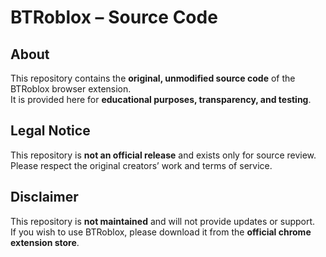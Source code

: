 # BTRoblox – Source Code

## About  
This repository contains the **original, unmodified source code** of the BTRoblox browser extension.  
It is provided here for **educational purposes, transparency, and testing**.  

## Legal Notice
This repository is **not an official release** and exists only for source review.  
Please respect the original creators’ work and terms of service. 

## Disclaimer  
This repository is **not maintained** and will not provide updates or support.  
If you wish to use BTRoblox, please download it from the **official chrome extension store**. 
